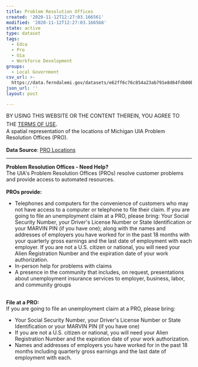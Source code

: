 ```yaml
---
title: Problem Resolution Offices
created: '2020-11-12T12:27:03.166561'
modified: '2020-11-12T12:27:03.166568'
state: active
type: dataset
tags:
  - Edca
  - Pro
  - Uia
  - Workforce Development
groups:
  - Local Government
csv_url: >-
  https://data.ferndalemi.gov/datasets/e62ff6c76c854a23ab791e8d64fdb00b_0.csv?outSR=%7B%22latestWkid%22%3A3857%2C%22wkid%22%3A102100%7D
json_url: ''
layout: post

---
```

<div>BY USING THIS WEBSITE OR THE CONTENT THEREIN, YOU AGREE TO THE <u><a href='https://www.oakgov.com/open-data-terms'>TERMS OF USE</a></u><span style='font-family: &quot;Avenir Next W01&quot;, &quot;Avenir Next W00&quot;, &quot;Avenir Next&quot;, Avenir, &quot;Helvetica Neue&quot;, Helvetica, Arial, sans-serif; font-size: 17px;'>.</span><b><br /></b></div><div>A spatial representation of the locations of Michigan UIA Problem Resolution Offices (PRO).</div><div><br /></div><div><b>Data Source</b>: <a href='http://www.michigan.gov/uia/0,1607,7-118-1525_6006-78925--,00.html' target='_blank'>PRO Locations</a></div>
<hr />
<div><b>Problem Resolution Offices - Need Help?</b><br /></div><div><div>The UIA's Problem Resolution Offices (PROs) resolve customer problems and provide access to automated resources.</div><div><br /></div><div><b>PROs provide:</b></div><div><ul><li>Telephones and computers for the convenience of customers who may not have access to a computer or telephone to file their claim. If you are going to file an unemployment claim at a PRO, please bring: Your Social Security Number, your Driver's License Number or State Identification or your MARVIN PIN (if you have one); along with the names and addresses of employers you have worked for in the past 18 months with your quarterly gross earnings and the last date of employment with each employer. If you are not a U.S. citizen or national, you will need your Alien Registration Number and the expiration date of your work authorization.<br /></li><li>In-person help for problems with claims<br /></li><li>A presence in the community that includes, on request, presentations about unemployment insurance services to employer, business, labor, and community groups<br /></li></ul></div><div><br /></div><div><b>File at a PRO: </b></div><div>If you are going to file an unemployment claim at a PRO, please bring:</div><div><ul><li>Your Social Security Number, your Driver's License Number or State Identification or your MARVIN PIN (if you have one)<br /></li><li>If you are not a U.S. citizen or national, you will need your Alien Registration Number and the expiration date of your work authorization.<br /></li><li>Names and addresses of employers you have worked for in the past 18 months including quarterly gross earnings and the last date of employment with each.<br /></li></ul></div></div>
